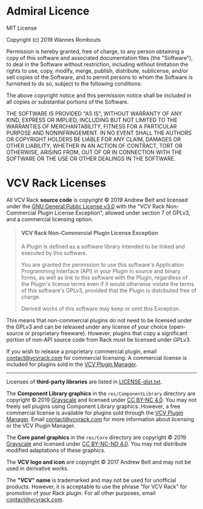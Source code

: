 # Admiral Licence

MIT License

Copyright (c) 2019 Wannes Rombouts

Permission is hereby granted, free of charge, to any person obtaining a copy
of this software and associated documentation files (the "Software"), to deal
in the Software without restriction, including without limitation the rights
to use, copy, modify, merge, publish, distribute, sublicense, and/or sell
copies of the Software, and to permit persons to whom the Software is
furnished to do so, subject to the following conditions:

The above copyright notice and this permission notice shall be included in all
copies or substantial portions of the Software.

THE SOFTWARE IS PROVIDED "AS IS", WITHOUT WARRANTY OF ANY KIND, EXPRESS OR
IMPLIED, INCLUDING BUT NOT LIMITED TO THE WARRANTIES OF MERCHANTABILITY,
FITNESS FOR A PARTICULAR PURPOSE AND NONINFRINGEMENT. IN NO EVENT SHALL THE
AUTHORS OR COPYRIGHT HOLDERS BE LIABLE FOR ANY CLAIM, DAMAGES OR OTHER
LIABILITY, WHETHER IN AN ACTION OF CONTRACT, TORT OR OTHERWISE, ARISING FROM,
OUT OF OR IN CONNECTION WITH THE SOFTWARE OR THE USE OR OTHER DEALINGS IN THE
SOFTWARE.


# VCV Rack Licenses

All VCV Rack **source code** is copyright © 2019 Andrew Belt and
licensed under the [GNU General Public License
v3.0](LICENSE-GPLv3.txt) with the "VCV Rack Non-Commercial Plugin
License Exception", allowed under section 7 of GPLv3, and a commercial
licensing option.

>#### VCV Rack Non-Commercial Plugin License Exception
>
>A Plugin is defined as a software library intended to be linked and
>executed by this software.
>
>You are granted the permission to use this software's Application
>Programming Interface (API) in your Plugin in source and binary
>forms, as well as link to this software with the Plugin, regardless
>of the Plugin's license terms even if it would otherwise violate the
>terms of this software's GPLv3, provided that the Plugin is
>distributed free of charge.
>
>Derived works of this software may keep or omit this Exception.

This means that non-commercial plugins do not need to be licensed
under the GPLv3 and can be released under any license of your choice
(open-source or proprietary freeware). However, plugins that copy a
significant portion of non-API source code from Rack must be licensed
under GPLv3.

If you wish to release a proprietary commercial plugin, email
contact@vcvrack.com for commercial licensing. A commercial license is
included for plugins sold in the [VCV Plugin
Manager](https://vcvrack.com/plugins.html).

---

Licenses of **third-party libraries** are listed in
[LICENSE-dist.txt](LICENSE-dist.txt).

The **Component Library graphics** in the `res/ComponentLibrary`
directory are copyright © 2019 [Grayscale](http://grayscale.info/) and
licensed under [CC BY-NC
4.0](https://creativecommons.org/licenses/by-nc/4.0/).  You may not
freely sell plugins using Component Library graphics.  However, a free
commercial license is available for plugins sold through the [VCV
Plugin Manager](https://vcvrack.com/plugins.html).  Email
contact@vcvrack.com for more information about licensing or the VCV
Plugin Manager.

The **Core panel graphics** in the `res/Core` directory are copyright
© 2019 [Grayscale](http://grayscale.info/) and licensed under [CC
BY-NC-ND 4.0](https://creativecommons.org/licenses/by-nc-nd/4.0/).
You may not distribute modified adaptations of these graphics.

The **VCV logo and icon** are copyright © 2017 Andrew Belt and may not
be used in derivative works.

The **"VCV" name** is trademarked and may not be used for unofficial
products.  However, it is acceptable to use the phrase "for VCV Rack"
for promotion of your Rack plugin.  For all other purposes, email
contact@vcvrack.com.
